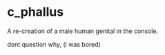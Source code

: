 # c_phallus
A re-creation of a male human genital in the console.

dont question why, (i was bored)

